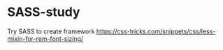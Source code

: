 # SASS-study
Try SASS to create framework
https://css-tricks.com/snippets/css/less-mixin-for-rem-font-sizing/
